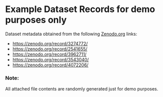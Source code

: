# Example Dataset Records for demo purposes only

Dataset metadata obtained from the following [Zenodo.org](https://zenodo.org) links:

- https://zenodo.org/record/3274772/
- https://zenodo.org/record/2541655/
- https://zenodo.org/record/3962711/
- https://zenodo.org/record/3543040/
- https://zenodo.org/record/4072206/

### Note:
All attached file contents are randomly generated just
for demo purposes.
